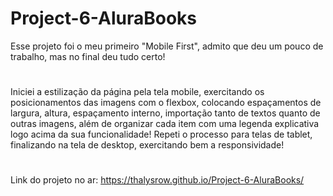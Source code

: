 # Project-6-AluraBooks
Esse projeto foi o meu primeiro "Mobile First", admito que deu um pouco de trabalho, mas no final deu tudo certo!
#
Iniciei a estilização da página pela tela mobile, exercitando os posicionamentos das imagens com o flexbox, colocando espaçamentos de largura, altura, espaçamento interno, importação tanto de textos quanto de outras imagens, além de organizar cada item com uma legenda explicativa logo acima da sua funcionalidade! Repeti o processo para telas de tablet, finalizando na tela de desktop, exercitando bem a responsividade!
#
Link do projeto no ar: https://thalysrow.github.io/Project-6-AluraBooks/
